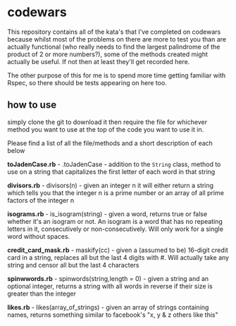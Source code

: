 # codewars

This repository contains all of the kata's that I've completed on codewars because whilst most of the problems on there are more to test you than are actually functional (who really needs to find the largest palindrome of the product of 2 or more numbers?), some of the methods created might actually be useful. If not then at least they'll get recorded here.

The other purpose of this for me is to spend more time getting familiar with Rspec, so there should be tests appearing on here too.

## how to use

simply clone the git to download it then require the file for whichever method you want to use at the top of the code you want to use it in. 

Please find a list of all the file/methods and a short description of each below

**toJadenCase.rb** - .toJadenCase - addition to the ```String``` class, method to use on a string that capitalizes the first letter of each word in that string

**divisors.rb** - divisors(n) - given an integer n it will either return a string which tells you that the integer n is a prime number or an array of all prime factors of the integer n

**isograms.rb** - is_isogram(string) - given a word, returns true or false whether it's an isogram or not. An isogram is a word that has no repeating letters in it, consecutively or non-consecutively. Will only work for a single word without spaces.

**credit_card_mask.rb** - maskify(cc) - given a (assumed to be) 16-digit credit card in a string, replaces all but the last 4 digits with #. Will actually take any string and censor all but the last 4 characters

**spinwwords.rb** - spinwords(string,length = 0) - given a string and an optional integer, returns a string with all words in reverse if their size is greater than the integer

**likes.rb** - likes(array_of_strings) - given an array of strings containing names, returns something similar to facebook's "x, y & z others like this"